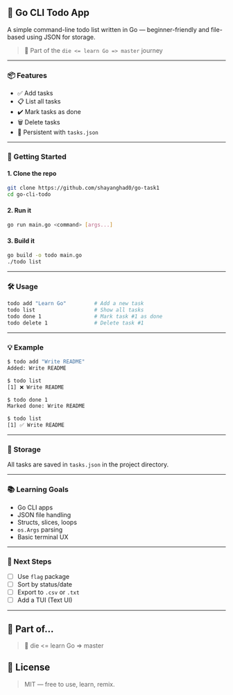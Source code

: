 ## 📝 Go CLI Todo App

A simple command-line todo list written in Go — beginner-friendly and file-based using JSON for storage.

> 🎯 Part of the `die <= learn Go => master` journey

---

### 📦 Features

- ✅ Add tasks  
- 📋 List all tasks  
- ✔️ Mark tasks as done  
- 🗑️ Delete tasks  
- 💾 Persistent with `tasks.json`

---

### 🚀 Getting Started

#### 1. Clone the repo

```bash
git clone https://github.com/shayanghad0/go-task1
cd go-cli-todo
```

#### 2. Run it

```bash
go run main.go <command> [args...]
```

#### 3. Build it

```bash
go build -o todo main.go
./todo list
```

---

### 🛠️ Usage

```bash
todo add "Learn Go"         # Add a new task
todo list                   # Show all tasks
todo done 1                 # Mark task #1 as done
todo delete 1               # Delete task #1
```

---

### 💡 Example

```bash
$ todo add "Write README"
Added: Write README

$ todo list
[1] ❌ Write README

$ todo done 1
Marked done: Write README

$ todo list
[1] ✅ Write README
```

---

### 📁 Storage

All tasks are saved in `tasks.json` in the project directory.

---

### 📚 Learning Goals

- Go CLI apps  
- JSON file handling  
- Structs, slices, loops  
- `os.Args` parsing  
- Basic terminal UX

---

### 🔮 Next Steps

- [ ] Use `flag` package  
- [ ] Sort by status/date  
- [ ] Export to `.csv` or `.txt`  
- [ ] Add a TUI (Text UI)

---

## 🧠 Part of...
>📘 die <= learn Go => master

## 📜 License
> MIT — free to use, learn, remix.
